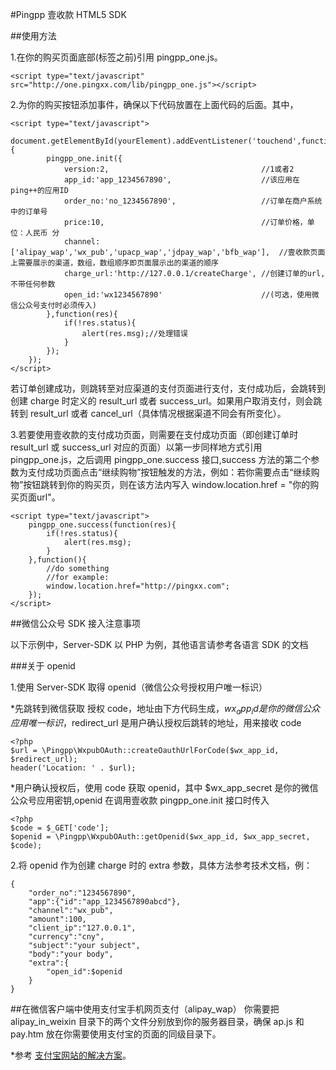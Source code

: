 
#Pingpp 壹收款 HTML5 SDK

##使用方法

1.在你的购买页面底部(</html>标签之前)引用 pingpp_one.js。

    <script type="text/javascript" src="http://one.pingxx.com/lib/pingpp_one.js"></script>

2.为你的购买按钮添加事件，确保以下代码放置在上面代码的后面。其中，

    <script type="text/javascript">
        document.getElementById(yourElement).addEventListener('touchend',function(){
            pingpp_one.init({
                version:2,                                  //1或者2
                app_id:'app_1234567890',                    //该应用在ping++的应用ID
                order_no:'no_1234567890',                   //订单在商户系统中的订单号
                price:10,                                   //订单价格，单位：人民币 分
                channel:['alipay_wap','wx_pub','upacp_wap','jdpay_wap','bfb_wap'],  //壹收款页面上需要展示的渠道，数组，数组顺序即页面展示出的渠道的顺序
                charge_url:'http://127.0.0.1/createCharge', //创建订单的url,不带任何参数
                open_id:'wx1234567890'                      //(可选，使用微信公众号支付时必须传入)
            },function(res){
                if(!res.status){
                    alert(res.msg);//处理错误
                }
            });
        });
    </script>

若订单创建成功，则跳转至对应渠道的支付页面进行支付，支付成功后，会跳转到创建 charge 时定义的 result_url 或者 success_url。如果用户取消支付，则会跳转到 result_url 或者 cancel_url（具体情况根据渠道不同会有所变化）。

3.若要使用壹收款的支付成功页面，则需要在支付成功页面（即创建订单时 result_url 或 success_url 对应的页面）以第一步同样地方式引用 pingpp_one.js，之后调用 pingpp_one.success 接口,success 方法的第二个参数为支付成功页面点击“继续购物”按钮触发的方法，例如：若你需要点击“继续购物”按钮跳转到你的购买页，则在该方法内写入 window.location.href = "你的购买页面url"。

    <script type="text/javascript">
        pingpp_one.success(function(res){
            if(!res.status){
                alert(res.msg);
            }
        },function(){
            //do something
            //for example:
            window.location.href="http://pingxx.com";
        });
    </script>

##微信公众号 SDK 接入注意事项

以下示例中，Server-SDK 以 PHP 为例，其他语言请参考各语言 SDK 的文档

###关于 openid

1.使用 Server-SDK 取得 openid（微信公众号授权用户唯一标识）

*先跳转到微信获取 授权 code，地址由下方代码生成，$wx_app_id 是你的微信公众应用唯一标识，$redirect_url 是用户确认授权后跳转的地址，用来接收 code

    <?php
    $url = \Pingpp\WxpubOAuth::createOauthUrlForCode($wx_app_id, $redirect_url);
    header('Location: ' . $url);

*用户确认授权后，使用 code 获取 openid，其中 $wx_app_secret 是你的微信公众号应用密钥,openid 在调用壹收款 pingpp_one.init 接口时传入

    <?php
    $code = $_GET['code'];
    $openid = \Pingpp\WxpubOAuth::getOpenid($wx_app_id, $wx_app_secret, $code);

2.将 openid 作为创建 charge 时的 extra 参数，具体方法参考技术文档，例：

    {
        "order_no":"1234567890",
        "app":{"id":"app_1234567890abcd"},
        "channel":"wx_pub",
        "amount":100,
        "client_ip":"127.0.0.1",
        "currency":"cny",
        "subject":"your subject",
        "body":"your body",
        "extra":{
            "open_id":$openid
        }
    }

##在微信客户端中使用支付宝手机网页支付（alipay_wap）
你需要把 alipay_in_weixin 目录下的两个文件分别放到你的服务器目录，确保 ap.js 和 pay.htm 放在你需要使用支付宝的页面的同级目录下。

*参考 [支付宝网站的解决方案](https://cshall.alipay.com/enterprise/help_detail.htm?help_id=524702)。

